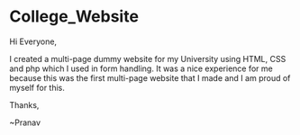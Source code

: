 # College_Website

Hi Everyone,

I created a multi-page dummy website for my University using HTML, CSS and php which I used in form handling. It was a nice experience for me because this was the first multi-page website that I made and I am proud of myself for this. 

Thanks,

~Pranav
